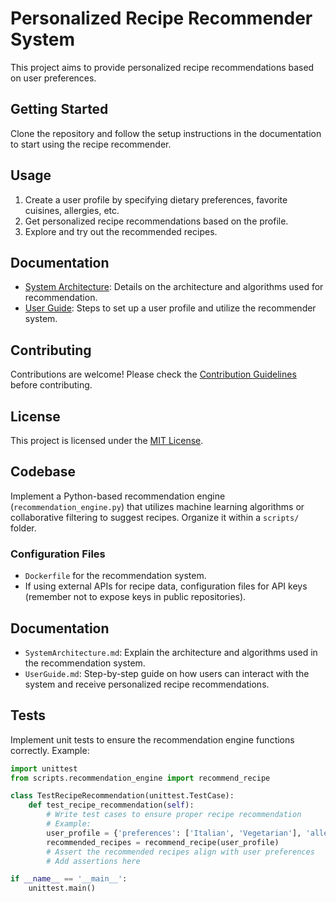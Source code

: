 # Personalized Recipe Recommender System

This project aims to provide personalized recipe recommendations based on user preferences.

## Getting Started

Clone the repository and follow the setup instructions in the documentation to start using the recipe recommender.

## Usage

1. Create a user profile by specifying dietary preferences, favorite cuisines, allergies, etc.
2. Get personalized recipe recommendations based on the profile.
3. Explore and try out the recommended recipes.

## Documentation

- [System Architecture](docs/SystemArchitecture.md): Details on the architecture and algorithms used for recommendation.
- [User Guide](docs/UserGuide.md): Steps to set up a user profile and utilize the recommender system.

## Contributing

Contributions are welcome! Please check the [Contribution Guidelines](CONTRIBUTING.md) before contributing.

## License

This project is licensed under the [MIT License](LICENSE).

## Codebase

Implement a Python-based recommendation engine (`recommendation_engine.py`) that utilizes machine learning algorithms or collaborative filtering to suggest recipes. Organize it within a `scripts/` folder.

### Configuration Files

- `Dockerfile` for the recommendation system.
- If using external APIs for recipe data, configuration files for API keys (remember not to expose keys in public repositories).

## Documentation

- `SystemArchitecture.md`: Explain the architecture and algorithms used in the recommendation system.
- `UserGuide.md`: Step-by-step guide on how users can interact with the system and receive personalized recipe recommendations.

## Tests

Implement unit tests to ensure the recommendation engine functions correctly. Example:

```python
import unittest
from scripts.recommendation_engine import recommend_recipe

class TestRecipeRecommendation(unittest.TestCase):
    def test_recipe_recommendation(self):
        # Write test cases to ensure proper recipe recommendation
        # Example:
        user_profile = {'preferences': ['Italian', 'Vegetarian'], 'allergies': ['Nuts']}
        recommended_recipes = recommend_recipe(user_profile)
        # Assert the recommended recipes align with user preferences
        # Add assertions here

if __name__ == '__main__':
    unittest.main()
